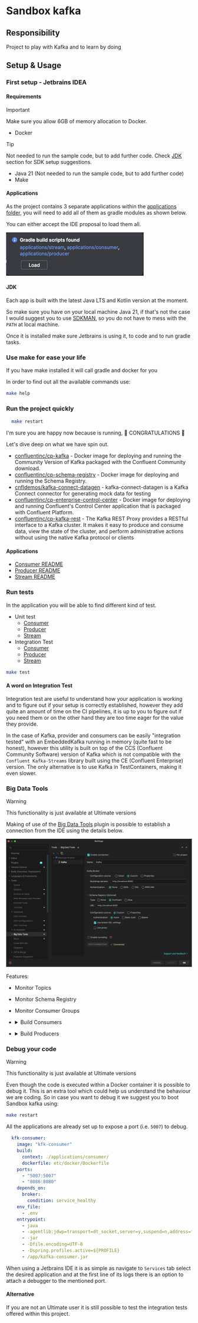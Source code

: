 # Sandbox kafka

## Responsibility
Project to play with Kafka and to learn by doing

## Setup & Usage

### First setup - Jetbrains IDEA

#### Requirements
> [!IMPORTANT]  
> Make sure you allow 6GB of memory allocation to Docker.
* Docker
> [!TIP]
> Not needed to run the sample code, but to add further code. Check [JDK](#jdk) section for SDK setup suggestions.
* Java 21 (Not needed to run the sample code, but to add further code)
* Make

#### Applications

As the project contains 3 separate applications within the [applications folder](./applications), you will need to add all of them as gradle modules as shown below.

You can either accept the IDE proposal to load them all.

![load_gradle](assets/load_all_gradle.png)

#### JDK

Each app is built with the latest Java LTS and Kotlin version at the moment.

So make sure you have on your local machine Java 21, if that's not the case I would suggest you to use [SDKMAN](https://sdkman.io/install), so you do not have to mess with the `PATH` at local machine.

Once it is installed make sure Jetbrains is using it, to code and to run gradle tasks.

### Use make for ease your life

If you have make installed it will call gradle and docker for you

In order to find out all the available commands use:

```bash
make help
```

### Run the project quickly

```bash
  make restart
```

I'm sure you are happy now because is running, 🎉 CONGRATULATIONS 🎉

Let's dive deep on what we have spin out.

* [confluentinc/cp-kafka](https://hub.docker.com/r/confluentinc/cp-kafka) - Docker image for deploying and running the Community Version of Kafka packaged with the Confluent Community download.
* [confluentinc/cp-schema-registry](https://hub.docker.com/r/confluentinc/cp-schema-registry) - Docker image for deploying and running the Schema Registry.
* [cnfldemos/kafka-connect-datagen](https://hub.docker.com/r/cnfldemos/kafka-connect-datagen) - kafka-connect-datagen is a Kafka Connect connector for generating mock data for testing
* [confluentinc/cp-enterprise-control-center](https://hub.docker.com/r/confluentinc/cp-enterprise-control-center) - Docker image for deploying and running Confluent's Control Center application that is packaged with Confluent Platform.
* [confluentinc/cp-kafka-rest](https://github.com/confluentinc/kafka-rest) - The Kafka REST Proxy provides a RESTful interface to a Kafka cluster. It makes it easy to produce and consume data, view the state of the cluster, and perform administrative actions without using the native Kafka protocol or clients

#### Applications

* [Consumer README](./applications/consumer/README.md)
* [Producer README](./applications/producer/README.md)
* [Stream README](./applications/stream/README.md)

### Run tests

In the application you will be able to find different kind of test.

* Unit test 
    * [Consumer](./applications/consumer/src/test/kotlin/io/carles/kafkaconsumer/UserPageViewsConsumerShould.kt)
    * [Producer](./applications/producer/src/test/kotlin/io/carles/kafkaproducer/RandomDetailedUserSenderShould.kt)
    * [Stream](./applications/stream/src/test/kotlin/io/carles/kafkastream/pipelines/UserPageViewsShould.kt)
* Integration Test 
    * [Consumer](./applications/consumer/src/test/kotlin/io/carles/kafkaconsumer/UserPageViewsConsumerIT.kt)
    * [Producer](./applications/producer/src/test/kotlin/io/carles/kafkaproducer/RandomDetailedUserSenderIT.kt)
    * [Stream](./applications/stream/src/test/kotlin/io/carles/kafkastream/pipelines/UserPageViewsIT.kt)

```bash
make test
```

#### A word on Integration Test
Integration test are useful to understand how your application is working and to figure out if your setup is correctly established,
however they add quite an amount of time on the CI pipelines, it is up to you to figure out if you need them or on the other hand
they are too time eager for the value they provide.

In the case of Kafka, provider and consumers can be easily "integration tested" with an EmbeddedKafka running in memory (quite fast to be honest),
however this utility is built on top of the CCS (Confluent Community Software) version of Kafka which is not compatible with the 
`Confluent Kafka-Streams` library built using the CE (Confluent Enterprise) version. The only alternative is to use Kafka in TestContainers, making it even slower.

### Big Data Tools
> [!WARNING] 
> This functionality is just available at Ultimate versions

Making of use of the [Big Data Tools](https://plugins.jetbrains.com/plugin/12494-big-data-tools) plugin is possible to establish 
a connection from the IDE using the details below.

![Big Data Tools](assets/big-data-tools.png)

Features:
  * Monitor Topics
  * Monitor Schema Registry
  * Monitor Consumer Groups
  * <details> <summary>Build Consumers</summary> 

    > 💡To reach this option right-click on the topic you are interested in.

    ![consumers](assets/bigdatatools-consumer.png)</details>

  * <details> <summary>Build Producers</summary> 
    
    > 💡To reach this option right-click on the topic you are interested in.

    ![producers](assets/bigdatatools-producer.png)</details>

### Debug your code
> [!WARNING] 
> This functionality is just available at Ultimate versions

Even though the code is executed within a Docker container it is possible to debug it. This is an extra tool which could 
help us understand the behaviour we are coding.
So in case you want to debug it we suggest you to boot Sandbox kafka using:

```bash
make restart
```
All the applications are already set up to expose a port (i.e. `5007`) to debug.

```yaml
  kfk-consumer:
    image: "kfk-consumer"
    build:
      context: ./applications/consumer/
      dockerfile: etc/docker/Dockerfile
    ports:
      - "5007:5007"
      - "8086:8080"
    depends_on:
      broker:
        condition: service_healthy
    env_file:
      - .env
    entrypoint:
      - java
      - -agentlib:jdwp=transport=dt_socket,server=y,suspend=n,address=*:5007
      - -jar
      - -Dfile.encoding=UTF-8
      - -Dspring.profiles.active=${PROFILE}
      - /app/kafka-consumer.jar
```

When using a Jetbrains IDE it is as simple as navigate to `Services` tab select 
the desired application and at the first line of its logs there is an option to attach a debugger to the mentioned port.

#### Alternative

If you are not an Ultimate user it is still possible to test the integration tests offered within this project.
